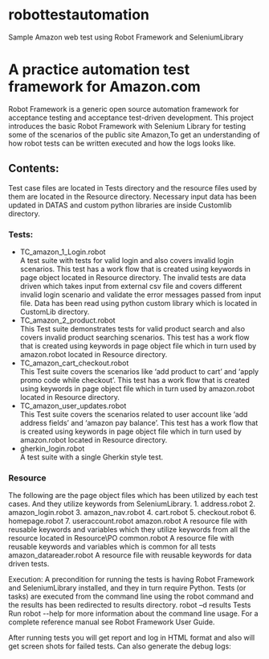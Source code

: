 # robottestautomation
Sample Amazon web test using Robot Framework and SeleniumLibrary
<h1>A practice automation test framework for Amazon.com</h1>
<p>Robot Framework is a generic open source automation framework for acceptance testing and acceptance test-driven development. This project introduces the basic Robot Framework with Selenium Library for testing some of the scenarios of the public site Amazon,To get an understanding of how robot tests can be written executed and how the logs looks like. </p>
<h2>Contents:</h2>
Test case files are located in Tests directory and the resource files used by them are located in the Resource directory. Necessary input data has been updated in DATAS and custom python libraries are inside Customlib directory.
<h3>Tests:</h3>
<ul>
  <li>TC_amazon_1_Login.robot</li>
       A test suite with tests for valid login and also covers invalid login scenarios. This test has a work flow that is created using keywords in page object located       in Resource directory. The invalid tests are data driven which takes input from external csv file and covers different invalid login scenario and validate the error messages passed from input file. Data has been read using python custom library which is located in CustomLib directory.
  <li>TC_amazon_2_product.robot</li>
      This Test suite demonstrates tests for valid product search and also covers invalid product searching scenarios. This test has a work flow that is created using keywords in page object file which in turn used by amazon.robot located in Resource directory. 
  <li>TC_amazon_cart_checkout.robot</li>
      This Test suite covers the scenarios like ‘add product to cart’ and ‘apply promo code while checkout’. This test has a work flow that is created using keywords in page object file which in turn used by amazon.robot located in Resource directory.
  <li>TC_amazon_user_updates.robot</li>
       This Test suite covers the scenarios related to user account like ‘add address fields’ and ‘amazon pay balance’. This test has a work flow that is created using keywords in page object file which in turn used by amazon.robot located in Resource directory.


<li>gherkin_login.robot</li>
     A test suite with a single Gherkin style test.
</ul>
<h3>Resource</h3>
The following are the page object files which has been utilized  by each test cases. And they utilize keywords from   SeleniumLibrary.
1.	address.robot 
2.	amazon_login.robot 
3.	amazon_nav.robot 
4.	cart.robot 
5.	checkout.robot 
6.	homepage.robot 
7.	useraccount.robot 
amazon.robot
A resource file with reusable keywords and variables which they utilize keywords from all the resource located in Resource\PO
common.robot
A resource file with reusable keywords and variables which is common for all tests 
amazon_datareader.robot
A resource file with reusable keywords for data driven tests.

Execution:
A precondition for running the tests is having Robot Framework and SeleniumLibrary installed, and they in turn require Python. 
Tests (or tasks) are executed from the command line using the robot command and the results has been redirected to results directory.
robot –d results Tests
Run robot --help  for more information about the command line usage. For a complete reference manual see Robot Framework User Guide.

After running tests you will get report and log in HTML format and also will get screen shots for failed tests. Can also generate the debug logs:


